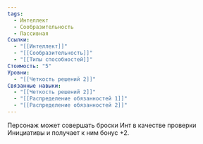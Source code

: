 ```yaml
---
tags:
  - Интеллект
  - Сообразительность
  - Пассивная
Ссылки:
  - "[[Интеллект]]"
  - "[[Сообразительность]]"
  - "[[Типы способностей]]"
Стоимость: "5"
Уровни:
  - "[[Четкость решений 2]]"
Связанные навыки:
  - "[[Четкость решений 2]]"
  - "[[Распределение обязанностей 1]]"
  - "[[Распределение обязанностей 2]]"
---
```

Персонаж может совершать броски Инт в качестве проверки Инициативы и получает к ним бонус +2.